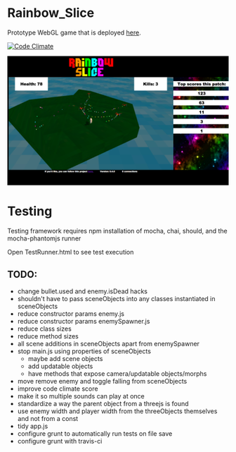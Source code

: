 Rainbow_Slice
=============

Prototype WebGL game that is deployed [here](http://www.rainbowslice.com).

[![Code Climate](https://codeclimate.com/github/SimonHFrost/Rainbow_Slice.png)](https://codeclimate.com/github/SimonHFrost/Rainbow_Slice)

![Image of RainbowSlice](rainbowslice.png)

Testing
=============

Testing framework requires npm installation of mocha, chai, should, and the mocha-phantomjs runner

Open TestRunner.html to see test execution

TODO:
-----

* change bullet.used and enemy.isDead hacks
* shouldn't have to pass sceneObjects into any classes instantiated in sceneObjects
* reduce constructor params enemy.js
* reduce constructor params enemySpawner.js
* reduce class sizes
* reduce method sizes
* all scene additions in sceneObjects apart from enemySpawner
* stop main.js using properties of sceneObjects
	* maybe add scene objects
	* add updatable objects
	* have methods that expose camera/updatable objects/morphs
* move remove enemy and toggle falling from sceneObjects
* improve code climate score
* make it so multiple sounds can play at once
* standardize a way the parent object from a threejs is found
* use enemy width and player width from the threeObjects themselves and not from a const
* tidy app.js
* configure grunt to automatically run tests on file save
* configure grunt with travis-ci